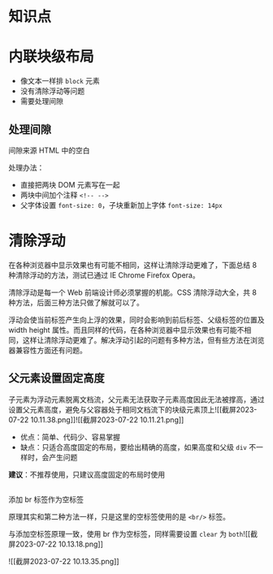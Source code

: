 
# 知识点


# 内联块级布局

- 像文本一样排 `block` 元素
- 没有清除浮动等问题
- 需要处理间隙

## [](https://tsejx.github.io/css-guidebook/layout/basic/inline-block#%E5%A4%84%E7%90%86%E9%97%B4%E9%9A%99)处理间隙

间隙来源 HTML 中的空白

处理办法：

- 直接把两块 DOM 元素写在一起
- 两块中间加个注释 `<!-- -->`
- 父字体设置 `font-size: 0`，子块重新加上字体 `font-size: 14px`

# 清除浮动

在各种浏览器中显示效果也有可能不相同，这样让清除浮动更难了，下面总结 8 种清除浮动的方法，测试已通过 IE Chrome Firefox Opera。

清除浮动是每一个 Web 前端设计师必须掌握的机能。CSS 清除浮动大全，共 8 种方法，后面三种方法只做了解就可以了。

浮动会使当前标签产生向上浮的效果，同时会影响到前后标签、父级标签的位置及 width height 属性。而且同样的代码，在各种浏览器中显示效果也有可能不相同，这样让清除浮动更难了。解决浮动引起的问题有多种方法，但有些方法在浏览器兼容性方面还有问题。

## 父元素设置固定高度
子元素为浮动元素脱离文档流，父元素无法获取子元素高度因此无法被撑高，通过设置父元素高度，避免与父容器处于相同文档流下的块级元素顶上![[截屏2023-07-22 10.11.38.png]]![[截屏2023-07-22 10.11.21.png]]
- 优点：简单、代码少、容易掌握
- 缺点：只适合高度固定的布局，要给出精确的高度，如果高度和父级 `div` 不一样时，会产生问题

**建议**：不推荐使用，只建议高度固定的布局时使用


##   
添加 br 标签作为空标签

原理其实和第二种方法一样，只是这里的空标签使用的是 `<br/>` 标签。

与添加空标签原理一致，使用 br 作为空标签，同样需要设置 `clear` 为 `both`![[截屏2023-07-22 10.13.18.png]]


![[截屏2023-07-22 10.13.35.png]]


